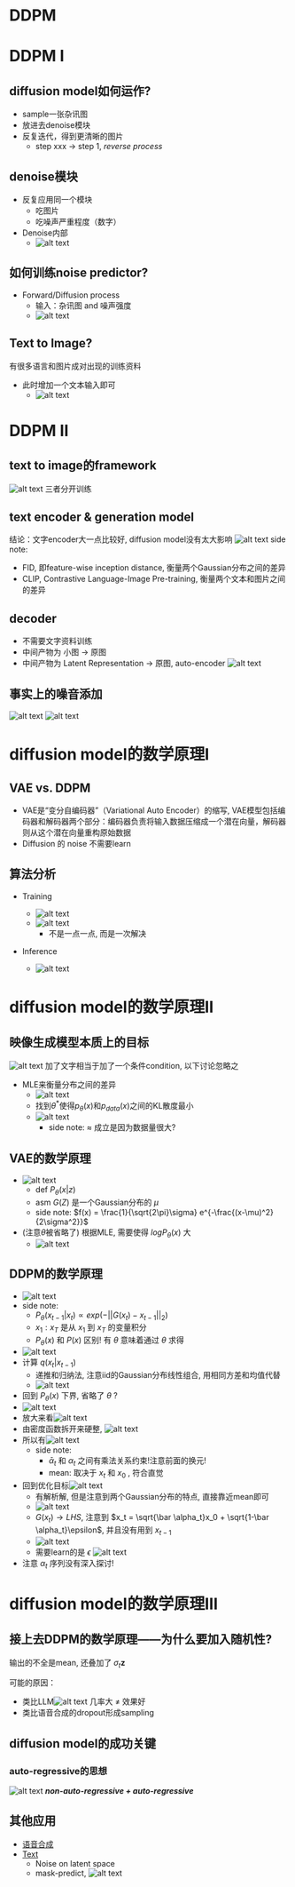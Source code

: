 # DDPM


# DDPM Ⅰ
## diffusion model如何运作?
- sample一张杂讯图
- 放进去denoise模块
- 反复迭代，得到更清晰的图片
  - step xxx → step 1, *reverse process*

## denoise模块
- 反复应用同一个模块
  - 吃图片
  - 吃噪声严重程度（数字）
- Denoise内部
  - ![alt text](image.png)

## 如何训练noise predictor?
- Forward/Diffusion process
  - 输入：杂讯图 and 噪声强度
  - ![alt text](image-1.png)

## Text to Image?
有很多语言和图片成对出现的训练资料
- 此时增加一个文本输入即可
  - ![alt text](image-2.png)

# DDPM Ⅱ
## text to image的framework
![alt text](image-3.png)
三者分开训练

## text encoder & generation model
结论：文字encoder大一点比较好, diffusion model没有太大影响
![alt text](image-4.png)
side note: 
- FID, 即feature-wise inception distance, 衡量两个Gaussian分布之间的差异
- CLIP, Contrastive Language-Image Pre-training, 衡量两个文本和图片之间的差异


## decoder
- 不需要文字资料训练
- 中间产物为 小图 $\rightarrow$ 原图
- 中间产物为 Latent Representation $\rightarrow$ 原图, auto-encoder
![alt text](image-5.png)

## 事实上的噪音添加
![alt text](image-6.png)
![alt text](image-7.png)

# diffusion model的数学原理Ⅰ
## VAE vs. DDPM
- VAE是“变分自编码器”（Variational Auto Encoder）的缩写, VAE模型包括编码器和解码器两个部分：编码器负责将输入数据压缩成一个潜在向量，解码器则从这个潜在向量重构原始数据
- Diffusion 的 noise 不需要learn

## 算法分析
- Training
  - ![alt text](image-8.png)
  - ![alt text](image-9.png)
    - 不是一点一点, 而是一次解决

- Inference
  - ![alt text](image-10.png)

# diffusion model的数学原理Ⅱ
## 映像生成模型本质上的目标
![alt text](image-11.png)
加了文字相当于加了一个条件condition, 以下讨论忽略之
- MLE来衡量分布之间的差异
  - ![alt text](image-12.png)
  - 找到$\theta^*$使得$p_{\theta}(x)$和$p_{data}(x)$之间的KL散度最小
  - ![alt text](image-13.png)
    - side note: $\approx$ 成立是因为数据量很大?

## VAE的数学原理
- ![alt text](image-14.png)
  - def $P_{\theta}(x|z)$ 
  - asm $G(Z)$ 是一个Gaussian分布的 $\mu$
  - side note: $f(x) = \frac{1}{\sqrt{2\pi}\sigma} e^{-\frac{(x-\mu)^2}{2\sigma^2}}$
- (注意$\theta$被省略了) 根据MLE, 需要使得 $logP_{\theta}(x)$ 大
  - ![alt text](image-15.png)

## DDPM的数学原理
- ![alt text](image-16.png)
- side note: 
  - $P_{\theta}(x_{t-1}|x_{t}) \propto exp(-||G(x_{t}) - x_{t-1}||_{2})$ 
  - $x_1:x_T$ 是从 $x_1$ 到 $x_T$ 的变量积分
  - $P_{\theta}(x)$ 和  $P(x)$ 区别! 有 $\theta$ 意味着通过 $\theta$ 求得
- ![alt text](image-17.png)
- 计算 $q(x_t|x_{t-1})$ 
  - 递推和归纳法, 注意iid的Gaussian分布线性组合, 用相同方差和均值代替
  - ![alt text](image-18.png)
- 回到 $P_{\theta}(x)$ 下界, 省略了 $\theta$ ?
- ![alt text](image-19.png)
- 放大来看![alt text](image-20.png)
- 由密度函数拆开来硬整, ![alt text](image-21.png)
- 所以有![alt text](image-22.png)
  - side note: 
    - $\bar \alpha_t$ 和 $\alpha_t$ 之间有乘法关系约束!注意前面的换元!
    - mean: 取决于 $x_t$ 和 $x_{0}$ , 符合直觉
- 回到优化目标![alt text](image-23.png)
  - 有解析解, 但是注意到两个Gaussian分布的特点, 直接靠近mean即可
  - ![alt text](image-24.png)
  - $G(x_t) \rightarrow LHS$, 注意到 $x_t = \sqrt{\bar \alpha_t}x_0 + \sqrt{1-\bar \alpha_t}\epsilon$, 并且没有用到 $x_{t-1}$
  - ![alt text](image-25.png)
  - 需要learn的是 $\epsilon$ ![alt text](image-26.png)
- 注意 $\alpha_t$ 序列没有深入探讨!

# diffusion model的数学原理Ⅲ
## 接上去DDPM的数学原理——为什么要加入随机性?
输出的不全是mean, 还叠加了 $\sigma_t \mathbf{z}$

可能的原因：
- 类比LLM![alt text](image-27.png) 几率大 ≠ 效果好
- 类比语音合成的dropout形成sampling

## diffusion model的成功关键
### auto-regressive的思想
![alt text](image-28.png)
***non-auto-regressive + auto-regressive***
## 其他应用
- [语音合成](htttps://arxiv.org/abs/2009.00713)
- [Text](https://arxiv.org/abs/2205.14217)
  - Noise on latent space
  - mask-predict, ![alt text](image-29.png)

